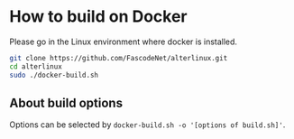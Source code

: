 How to build on Docker
======================

Please go in the Linux environment where docker is installed.

``` bash
git clone https://github.com/FascodeNet/alterlinux.git
cd alterlinux
sudo ./docker-build.sh
```

About build options
-------------------

Options can be selected by `docker-build.sh -o '[options of build.sh]'`.
